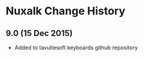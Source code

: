 Nuxalk Change History
============================

9.0 (15 Dec 2015)
-----------------

* Added to tavultesoft keyboards github repository
